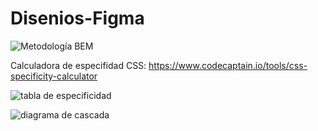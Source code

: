 # Disenios-Figma
![Metodología BEM](https://static.platzi.com/media/user_upload/BEM-ffa045e9-5f86-4ecc-802d-be5d493602b9.jpg)

Calculadora de especifidad CSS: https://www.codecaptain.io/tools/css-specificity-calculator

![tabla de especificidad](https://static.platzi.com/media/user_upload/8.Especificidad%20en%20selectores-1b4be9d0-ed66-4e86-b72e-071f0ba80091.jpg)

![diagrama de cascada](https://static.platzi.com/media/user_upload/Captura%20de%20pantalla%20%2863%29-212a5cb5-2d4c-49a0-98a2-d33b54457211.jpg)
